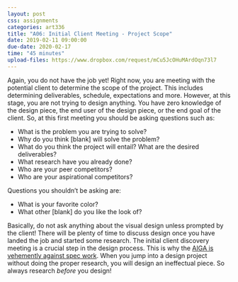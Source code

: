```yaml
---
layout: post
css: assignments
categories: art336
title: "A06: Initial Client Meeting - Project Scope"
date: 2019-02-11 09:00:00
due-date: 2020-02-17
time: "45 minutes"
upload-files: https://www.dropbox.com/request/mCu5JcOHuMArdOqn73l7
---
```


Again, you do not have the job yet! Right now, you are meeting with the potential client to determine the scope of the project. This includes determining deliverables, schedule, expectations and more. However, at this stage, you are not trying to design anything. You have zero knowledge of the design piece, the end user of the design piece, or the end goal of the client. So, at this first meeting you should be asking questions such as:

- What is the problem you are trying to solve?
- Why do you think [blank] will solve the problem?
- What do you think the project will entail? What are the desired deliverables?
- What research have you already done?
- Who are your peer competitors?
- Who are your aspirational competitors?

Questions you shouldn&rsquo;t be asking are:

- What is your favorite color?
- What other [blank] do you like the look of?

Basically, do not ask anything about the visual design unless prompted by the client! There will be plenty of time to discuss design once you have landed the job and started some research. The initial client discovery meeting is a crucial step in the design process. This is why the [AIGA is vehemently against spec work](https://www.aiga.org/position-spec-work). When you jump into a design project without doing the proper research, you will design an ineffectual piece. So always research _before_ you design!



